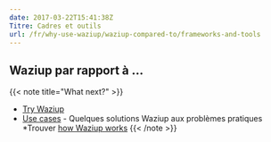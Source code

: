 ```yaml
---
date: 2017-03-22T15:41:38Z
Titre: Cadres et outils
url: /fr/why-use-waziup/waziup-compared-to/frameworks-and-tools
---
```


## Waziup par rapport à ...

{{< note title="What next?" >}}
* [Try Waziup](/fr/documentation/installation/hello-world)
* [Use cases](/fr/why-use-wziup/use-cases/) -  Quelques solutions Waziup aux problèmes pratiques
*Trouver [how Waziup works](/fr/documentation/how-waziup-works/architecture-and-components)
{{< /note >}}
